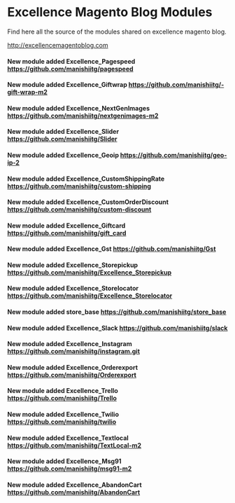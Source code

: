 Excellence Magento Blog Modules
=================================

Find here all the source of the modules shared on excellence magento blog.

http://excellencemagentoblog.com

#### New module added Excellence_Pagespeed https://github.com/manishiitg/pagespeed
#### New module added Excellence_Giftwrap https://github.com/manishiitg/-gift-wrap-m2
#### New module added Excellence_NextGenImages https://github.com/manishiitg/nextgenimages-m2
#### New module added Excellence_Slider https://github.com/manishiitg/Slider
#### New module added Excellence_Geoip https://github.com/manishiitg/geo-ip-2
#### New module added Excellence_CustomShippingRate https://github.com/manishiitg/custom-shipping
#### New module added Excellence_CustomOrderDiscount https://github.com/manishiitg/custom-discount
#### New module added Excellence_Giftcard https://github.com/manishiitg/gift_card
#### New module added Excellence_Gst https://github.com/manishiitg/Gst
#### New module added Excellence_Storepickup https://github.com/manishiitg/Excellence_Storepickup
#### New module added Excellence_Storelocator https://github.com/manishiitg/Excellence_Storelocator
#### New module added store_base https://github.com/manishiitg/store_base
#### New module added Excellence_Slack https://github.com/manishiitg/slack
#### New module added Excellence_Instagram  https://github.com/manishiitg/instagram.git
#### New module added Excellence_Orderexport https://github.com/manishiitg/Orderexport
#### New module added Excellence_Trello https://github.com/manishiitg/Trello
#### New module added Excellence_Twilio https://github.com/manishiitg/twilio
#### New module added Excellence_Textlocal https://github.com/manishiitg/TextLocal-m2
#### New module added Excellence_Msg91 https://github.com/manishiitg/msg91-m2
#### New module added Excellence_AbandonCart https://github.com/manishiitg/AbandonCart


